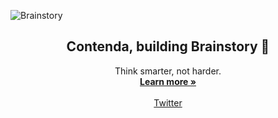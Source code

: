 ![Brainstory](https://github.com/Contenda-Team/.github/assets/1454517/45b1c0cc-9713-4fef-9b25-9db91da3c48a)

<p align="center"> 
  <h2 align="center">Contenda, building Brainstory 🧠</h2>  
    <p align="center">
    Think smarter, not harder.
    <br />
    <a href="https://brainstory.ai"><strong>Learn more »</strong></a>
    <br />
    <br />
    <a href="https://x.com/brainstoryai">Twitter</a>
  </p>
</p>
